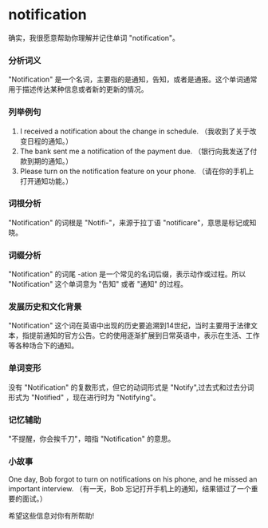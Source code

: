 # notification

确实，我很愿意帮助你理解并记住单词 "notification"。

  

### 分析词义

  

"Notification" 是一个名词，主要指的是通知，告知，或者是通报。这个单词通常用于描述传达某种信息或者新的更新的情况。

  

### 列举例句

  

1.  I received a notification about the change in schedule. （我收到了关于改变日程的通知。）
2.  The bank sent me a notification of the payment due. （银行向我发送了付款到期的通知。）
3.  Please turn on the notification feature on your phone. （请在你的手机上打开通知功能。）

  

### 词根分析

  

"Notification" 的词根是 "Notifi-"，来源于拉丁语 "notificare"，意思是标记或知晓。

  

### 词缀分析

  

"Notification" 的词尾 -ation 是一个常见的名词后缀，表示动作或过程。所以 "Notification" 这个单词意为 "告知" 或者 "通知" 的过程。

  

### 发展历史和文化背景

  

"Notification" 这个词在英语中出现的历史要追溯到14世纪，当时主要用于法律文本，指提前通知的官方公告。它的使用逐渐扩展到日常英语中，表示在生活、工作等各种场合下的通知。

  

### 单词变形

  

没有 "Notification" 的复数形式，但它的动词形式是 "Notify",过去式和过去分词形式为 "Notified" ，现在进行时为 "Notifying"。

  

### 记忆辅助

  

"不提醒，你会挨千刀"，暗指 "Notification" 的意思。

  

### 小故事

  

One day, Bob forgot to turn on notifications on his phone, and he missed an important interview. （有一天，Bob 忘记打开手机上的通知，结果错过了一个重要的面试。）

  

希望这些信息对你有所帮助!
